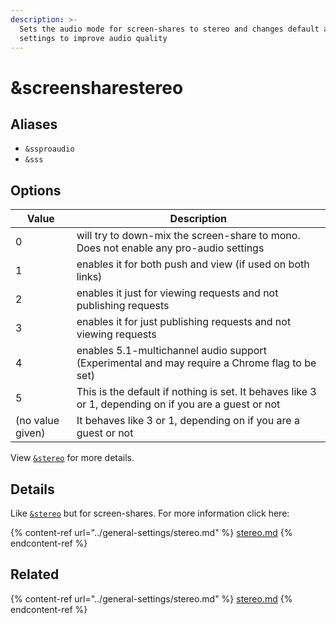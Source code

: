 ```yaml
---
description: >-
  Sets the audio mode for screen-shares to stereo and changes default audio
  settings to improve audio quality
---
```


# \&screensharestereo

## Aliases

* `&ssproaudio`
* `&sss`

## Options

| Value            | Description                                                                                           |
| ---------------- | ----------------------------------------------------------------------------------------------------- |
| 0                | will try to down-mix the screen-share to mono. Does not enable any pro-audio settings                 |
| 1                | enables it for both push and view (if used on both links)                                             |
| 2                | enables it just for viewing requests and not publishing requests                                      |
| 3                | enables it for just publishing requests and not viewing requests                                      |
| 4                | enables 5.1-multichannel audio support (Experimental and may require a Chrome flag to be set)         |
| 5                | This is the default if nothing is set. It behaves like 3 or 1, depending on if you are a guest or not |
| (no value given) | It behaves like 3 or 1, depending on if you are a guest or not                                        |

View [`&stereo`](../general-settings/stereo.md) for more details.

## Details

Like [`&stereo`](../general-settings/stereo.md) but for screen-shares. For more information click here:

{% content-ref url="../general-settings/stereo.md" %}
[stereo.md](../general-settings/stereo.md)
{% endcontent-ref %}

## Related

{% content-ref url="../general-settings/stereo.md" %}
[stereo.md](../general-settings/stereo.md)
{% endcontent-ref %}
